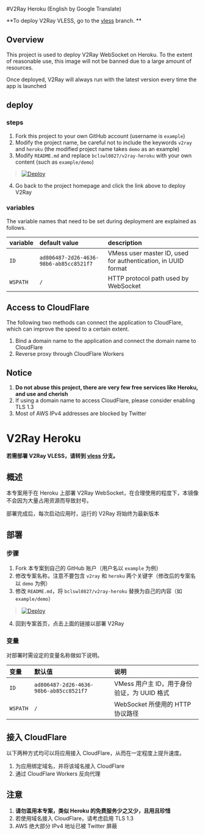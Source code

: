 #V2Ray Heroku (English by Google Translate)

**To deploy V2Ray VLESS, go to the [vless](https://github.com/bclswl0827/v2ray-heroku/tree/vless) branch. **

## Overview

This project is used to deploy V2Ray WebSocket on Heroku. To the extent of reasonable use, this image will not be banned due to a large amount of resources.

Once deployed, V2Ray will always run with the latest version every time the app is launched

## deploy

### steps

 1. Fork this project to your own GitHub account (username is `example`)
 2. Modify the project name, be careful not to include the keywords `v2ray` and `heroku` (the modified project name takes `demo` as an example)
 3. Modify `README.md` and replace `bclswl0827/v2ray-heroku` with your own content (such as `example/demo`)

> [![Deploy](https://www.herokucdn.com/deploy/button.png)](https://dashboard.heroku.com/new?template=https://github.com/PeterHCM/v2ray-heroku)
 4. Go back to the project homepage and click the link above to deploy V2Ray

### variables

The variable names that need to be set during deployment are explained as follows.

| variable | default value | description |
| :--- | :--- | :--- |
| `ID` | `ad806487-2d26-4636-98b6-ab85cc8521f7` | VMess user master ID, used for authentication, in UUID format |
| `WSPATH` | `/` | HTTP protocol path used by WebSocket |

## Access to CloudFlare

The following two methods can connect the application to CloudFlare, which can improve the speed to a certain extent.

 1. Bind a domain name to the application and connect the domain name to CloudFlare
 2. Reverse proxy through CloudFlare Workers

## Notice

 1. **Do not abuse this project, there are very few free services like Heroku, and use and cherish**
 2. If using a domain name to access CloudFlare, please consider enabling TLS 1.3
 3. Most of AWS IPv4 addresses are blocked by Twitter


# V2Ray Heroku

**若需部署 V2Ray VLESS，请转到 [vless](https://github.com/bclswl0827/v2ray-heroku/tree/vless) 分支。**

## 概述

本专案用于在 Heroku 上部署 V2Ray WebSocket，在合理使用的程度下，本镜像不会因为大量占用资源而导致封号。

部署完成后，每次启动应用时，运行的 V2Ray 将始终为最新版本

## 部署

### 步骤

 1. Fork 本专案到自己的 GitHub 账户（用户名以 `example` 为例）
 2. 修改专案名称，注意不要包含 `v2ray` 和 `heroku` 两个关键字（修改后的专案名以 `demo` 为例）
 3. 修改 `README.md`，将 `bclswl0827/v2ray-heroku` 替换为自己的内容（如 `example/demo`）

> [![Deploy](https://www.herokucdn.com/deploy/button.png)](https://dashboard.heroku.com/new?template=https://github.com/PeterHCM/v2ray-heroku)

 4. 回到专案首页，点击上面的链接以部署 V2Ray

### 变量

对部署时需设定的变量名称做如下说明。

| 变量 | 默认值 | 说明 |
| :--- | :--- | :--- |
| `ID` | `ad806487-2d26-4636-98b6-ab85cc8521f7` | VMess 用户主 ID，用于身份验证，为 UUID 格式 |
| `WSPATH` | `/` | WebSocket 所使用的 HTTP 协议路径 |

## 接入 CloudFlare

以下两种方式均可以将应用接入 CloudFlare，从而在一定程度上提升速度。

 1. 为应用绑定域名，并将该域名接入 CloudFlare
 2. 通过 CloudFlare Workers 反向代理

## 注意

 1. **请勿滥用本专案，类似 Heroku 的免费服务少之又少，且用且珍惜**
 2. 若使用域名接入 CloudFlare，请考虑启用 TLS 1.3
 3. AWS 绝大部分 IPv4 地址已被 Twitter 屏蔽
